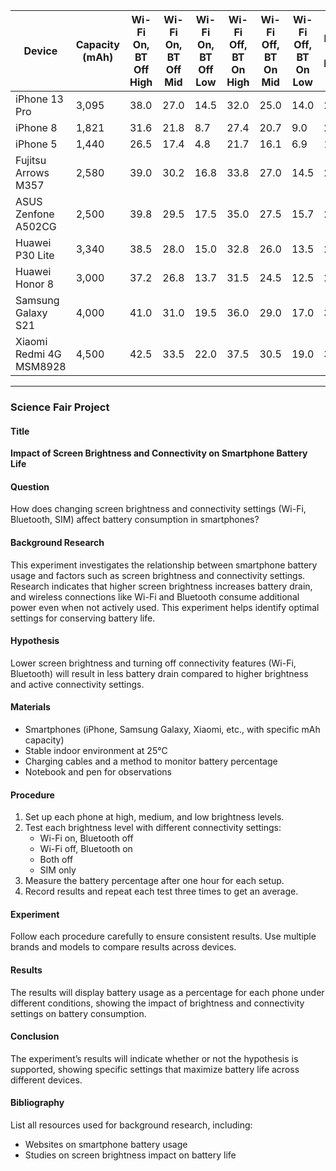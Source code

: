 | Device                  | Capacity (mAh) | Wi-Fi On, BT Off High | Wi-Fi On, BT Off Mid | Wi-Fi On, BT Off Low | Wi-Fi Off, BT On High | Wi-Fi Off, BT On Mid | Wi-Fi Off, BT On Low | Both Off High | Both Off Mid | Both Off Low | SIM Only High | SIM Only Mid | SIM Only Low | Both On High | Both On Mid | Both On Low |
|-------------------------|----------------|------------------------|-----------------------|-----------------------|------------------------|-----------------------|----------------------|---------------|--------------|--------------|---------------|--------------|--------------|--------------|-------------|-------------|
| iPhone 13 Pro           | 3,095          | 38.0                  | 27.0                 | 14.5                  | 32.0                  | 25.0                 | 14.0                 | 25.0          | 20.0         | 10.5         | 39.5          | 33.2         | 27.8         | 35.7         | 28.7        | 14.3        |
| iPhone 8                | 1,821          | 31.6                  | 21.8                 | 8.7                   | 27.4                  | 20.7                 | 9.0                  | 20.7          | 15.8         | 6.4          | 34.7          | 28.0         | 22.4         | 30.7         | 23.8        | 10.8        |
| iPhone 5                | 1,440          | 26.5                  | 17.4                 | 4.8                   | 21.7                  | 16.1                 | 6.9                  | 16.0          | 11.7         | 3.6          | 30.2          | 22.5         | 16.6         | 26.8         | 20.2        | 7.5         |
| Fujitsu Arrows M357     | 2,580          | 39.0                  | 30.2                 | 16.8                  | 33.8                  | 27.0                 | 14.5                 | 28.0          | 23.5         | 12.5         | 41.0          | 34.8         | 29.5         | 36.5         | 30.2        | 16.8        |
| ASUS Zenfone A502CG     | 2,500          | 39.8                  | 29.5                 | 17.5                  | 35.0                  | 27.5                 | 15.7                 | 28.5          | 24.2         | 13.3         | 41.5          | 35.2         | 30.2         | 36.8         | 30.5        | 17.2        |
| Huawei P30 Lite         | 3,340          | 38.5                  | 28.0                 | 15.0                  | 32.8                  | 26.0                 | 13.5                 | 26.0          | 21.0         | 11.8         | 39.0          | 32.5         | 27.0         | 34.5         | 27.5        | 13.0        |
| Huawei Honor 8          | 3,000          | 37.2                  | 26.8                 | 13.7                  | 31.5                  | 24.5                 | 12.5                 | 25.0          | 19.8         | 10.0         | 37.7          | 31.2         | 25.7         | 33.2         | 26.2        | 12.0        |
| Samsung Galaxy S21      | 4,000          | 41.0                  | 31.0                 | 19.5                  | 36.0                  | 29.0                 | 17.0                 | 30.0          | 25.5         | 15.0         | 43.0          | 36.5         | 31.5         | 39.0         | 33.0        | 19.0        |
| Xiaomi Redmi 4G MSM8928 | 4,500          | 42.5                  | 33.5                 | 22.0                  | 37.5                  | 30.5                 | 19.0                 | 32.0          | 27.5         | 17.0         | 44.0          | 39.0         | 33.5         | 40.0         | 34.0        | 21.0        |

---
### Science Fair Project

#### Title
**Impact of Screen Brightness and Connectivity on Smartphone Battery Life**

#### Question
How does changing screen brightness and connectivity settings (Wi-Fi, Bluetooth, SIM) affect battery consumption in smartphones?

#### Background Research
This experiment investigates the relationship between smartphone battery usage and factors such as screen brightness and connectivity settings. Research indicates that higher screen brightness increases battery drain, and wireless connections like Wi-Fi and Bluetooth consume additional power even when not actively used. This experiment helps identify optimal settings for conserving battery life.

#### Hypothesis
Lower screen brightness and turning off connectivity features (Wi-Fi, Bluetooth) will result in less battery drain compared to higher brightness and active connectivity settings.

#### Materials
- Smartphones (iPhone, Samsung Galaxy, Xiaomi, etc., with specific mAh capacity)
- Stable indoor environment at 25°C
- Charging cables and a method to monitor battery percentage
- Notebook and pen for observations

#### Procedure
1. Set up each phone at high, medium, and low brightness levels.
2. Test each brightness level with different connectivity settings:
   - Wi-Fi on, Bluetooth off
   - Wi-Fi off, Bluetooth on
   - Both off
   - SIM only
3. Measure the battery percentage after one hour for each setup.
4. Record results and repeat each test three times to get an average.

#### Experiment
Follow each procedure carefully to ensure consistent results. Use multiple brands and models to compare results across devices.

#### Results
The results will display battery usage as a percentage for each phone under different conditions, showing the impact of brightness and connectivity settings on battery consumption.

#### Conclusion
The experiment’s results will indicate whether or not the hypothesis is supported, showing specific settings that maximize battery life across different devices.

#### Bibliography
List all resources used for background research, including:
- Websites on smartphone battery usage
- Studies on screen brightness impact on battery life
